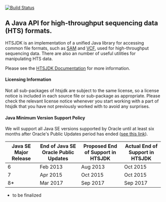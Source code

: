 [![Build Status](https://travis-ci.org/samtools/htsjdk.svg?branch=master)](https://travis-ci.org/samtools/htsjdk)

## A Java API for high-throughput sequencing data (HTS) formats.  

HTSJDK is an implementation of a unified Java library for accessing
common file formats, such as [SAM][1] and [VCF][2], used for high-throughput
sequencing data.  There are also an number of useful utilities for 
manipulating HTS data.

Please see the [HTSJDK Documentation](http://samtools.github.io/htsjdk) for more information.

#### Licensing Information

Not all sub-packages of htsjdk are subject to the same license, so a license notice is included in each source file or sub-package as appropriate. Please check the relevant license notice whenever you start working with a part of htsjdk that you have not previously worked with to avoid any surprises. 

#### Java Minimum Version Support Policy

We will support all Java SE versions supported by Oracle until at least six months after Oracle's Public Updates period has ended ([see this link](http://www.oracle.com/technetwork/java/eol-135779.html)).

Java SE Major Release | End of Java SE Oracle Public Updates | Proposed End of Support in HTSJDK | Actual End of Support in HTSJDK
---- | ---- | ---- | ----
6 | Feb 2013 | Aug 2013 | Oct 2015
7 | Apr 2015 | Oct 2015 | Oct 2015
8* | Mar 2017 | Sep 2017 | Sep 2017

* to be finalized

[1]: http://samtools.sourceforge.net
[2]: http://vcftools.sourceforge.net/specs.html
